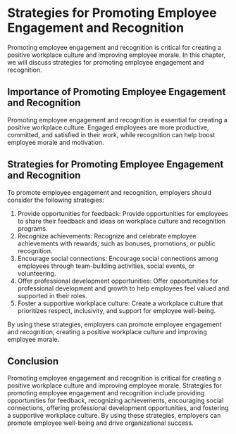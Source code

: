 Strategies for Promoting Employee Engagement and Recognition
======================================================================================================================

Promoting employee engagement and recognition is critical for creating a positive workplace culture and improving employee morale. In this chapter, we will discuss strategies for promoting employee engagement and recognition.

Importance of Promoting Employee Engagement and Recognition
-----------------------------------------------------------

Promoting employee engagement and recognition is essential for creating a positive workplace culture. Engaged employees are more productive, committed, and satisfied in their work, while recognition can help boost employee morale and motivation.

Strategies for Promoting Employee Engagement and Recognition
------------------------------------------------------------

To promote employee engagement and recognition, employers should consider the following strategies:

1. Provide opportunities for feedback: Provide opportunities for employees to share their feedback and ideas on workplace culture and recognition programs.
2. Recognize achievements: Recognize and celebrate employee achievements with rewards, such as bonuses, promotions, or public recognition.
3. Encourage social connections: Encourage social connections among employees through team-building activities, social events, or volunteering.
4. Offer professional development opportunities: Offer opportunities for professional development and growth to help employees feel valued and supported in their roles.
5. Foster a supportive workplace culture: Create a workplace culture that prioritizes respect, inclusivity, and support for employee well-being.

By using these strategies, employers can promote employee engagement and recognition, creating a positive workplace culture and improving employee morale.

Conclusion
----------

Promoting employee engagement and recognition is critical for creating a positive workplace culture and improving employee morale. Strategies for promoting employee engagement and recognition include providing opportunities for feedback, recognizing achievements, encouraging social connections, offering professional development opportunities, and fostering a supportive workplace culture. By using these strategies, employers can promote employee well-being and drive organizational success.
